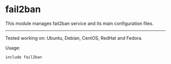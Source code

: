 fail2ban
========

This module manages fail2ban service and its main configuration files.

-----

Tested working on: Ubuntu, Debian, CentOS, RedHat and Fedora.

Usage: 
    
    include fail2ban
